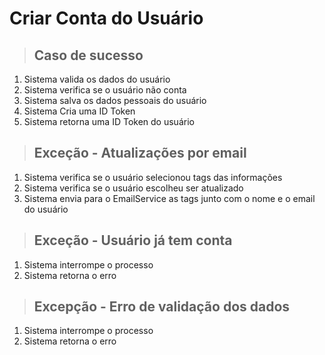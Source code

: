 # Criar Conta do Usuário

> ## Caso de sucesso
1. Sistema valida os dados do usuário
2. Sistema verifica se o usuário não conta
3. Sistema salva os dados pessoais do usuário
4. Sistema Cria uma ID Token
5. Sistema retorna uma ID Token do usuário


> ## Exceção - Atualizações por email
1. Sistema verifica se o usuário selecionou tags das informações
2. Sistema verifica se o usuário escolheu ser atualizado 
3. Sistema envia para o EmailService as tags junto com o nome e o email do usuário

> ## Exceção - Usuário já tem conta
1. Sistema interrompe o processo
2. Sistema retorna o erro

> ## Excepção - Erro de validação dos  dados
1. Sistema interrompe o processo
2. Sistema retorna o erro